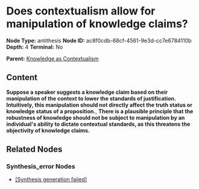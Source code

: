 # Does contextualism allow for manipulation of knowledge claims?

**Node Type:** antithesis
**Node ID:** ac8f0cdb-68cf-4561-9e3d-cc7e6784110b
**Depth:** 4
**Terminal:** No

**Parent:** [Knowledge as Contextualism](knowledge-as-contextualism-synthesis-48edd0a3-2aa0-4af6-8530-15c417b2c086.md)

## Content

**Suppose a speaker suggests a knowledge claim based on their manipulation of the context to lower the standards of justification. Intuitively, this manipulation should not directly affect the truth status or knowledge status of a proposition.**, **There is a plausible principle that the robustness of knowledge should not be subject to manipulation by an individual's ability to dictate contextual standards, as this threatens the objectivity of knowledge claims.**

## Related Nodes

### Synthesis_error Nodes

- [[Synthesis generation failed]](synthesis-generation-failed-synthesis-error-2400a66d-aeee-4993-977d-947fdbe7313c.md)
